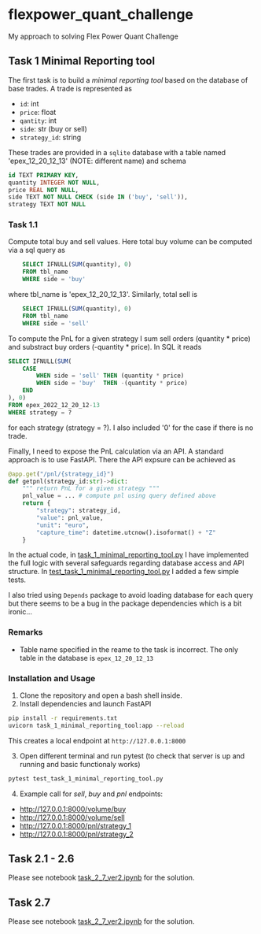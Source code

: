 # flexpower_quant_challenge
My approach to solving Flex Power Quant Challenge 

## Task 1 Minimal Reporting tool

The first task is to build a _minimal reporting tool_ based on the database of 
base trades. A trade is represented as 
- `id`: int
- `price`: float
- `qantity`: int
- `side`: str (buy or sell)
- `strategy_id`: string

These trades are provided in a `sqlite` database with a table named 
'epex_12_20_12_13' (NOTE: different name) and schema
```sql
id TEXT PRIMARY KEY,
quantity INTEGER NOT NULL,
price REAL NOT NULL,
side TEXT NOT NULL CHECK (side IN ('buy', 'sell')),
strategy TEXT NOT NULL
```

### Task 1.1

Compute total buy and sell values. Here total buy volume can be computed via a sql query as 
```sql
    SELECT IFNULL(SUM(quantity), 0)
    FROM tbl_name
    WHERE side = 'buy'
```
where tbl_name is 'epex_12_20_12_13'. Similarly, total sell is 
```sql
    SELECT IFNULL(SUM(quantity), 0)
    FROM tbl_name
    WHERE side = 'sell'
```

To compute the PnL for a given strategy I sum sell orders (quantity * price) and 
substract buy orders (-quantity * price). In SQL it reads
```sql
SELECT IFNULL(SUM(
    CASE
        WHEN side = 'sell' THEN (quantity * price)
        WHEN side = 'buy'  THEN -(quantity * price)
    END
), 0)
FROM epex_2022_12_20_12-13
WHERE strategy = ?
```
for each strategy (strategy = ?). I also included '0' for the case if there is no trade. 

Finally, I need to expose the PnL calculation via an API. A standard approach is to 
use FastAPI. There the API expsure can be achieved as 
```python
@app.get("/pnl/{strategy_id}")
def getpnl(strategy_id:str)->dict:
    """ return PnL for a given strategy """
    pnl_value = ... # compute pnl using query defined above
    return {
        "strategy": strategy_id,
        "value": pnl_value,
        "unit": "euro",
        "capture_time": datetime.utcnow().isoformat() + "Z"
    }
```

In the actual code, in [task_1_minimal_reporting_tool.py](task_1_minimal_reporting_tool.py) 
I have implemented the full logic 
with several safeguards regarding database access and API structure. 
In [test_task_1_minimal_reporting_tool.py](test_task_1_minimal_reporting_tool.py) I added a few simple tests. 

I also tried using `Depends` package to avoid loading database for each query but there 
seems to be a bug in the package dependencies which is a bit ironic... 

### Remarks 
- Table name specified in the reame to the task is incorrect. The only table in the database is `epex_12_20_12_13`

### Installation and Usage

1. Clone the repository and open a bash shell inside.
2. Install dependencies and launch FastAPI 
```bash
pip install -r requirements.txt
uvicorn task_1_minimal_reporting_tool:app --reload
```
This creates a local endpoint at `http://127.0.0.1:8000`

3. Open different terminal and run pytest (to check that server is up and running and basic functionaly works)
```bash
pytest test_task_1_minimal_reporting_tool.py
```

4. Example call for _sell_, _buy_ and _pnl_ endpoints:

- http://127.0.0.1:8000/volume/buy 
- http://127.0.0.1:8000/volume/sell
- http://127.0.0.1:8000/pnl/strategy_1
- http://127.0.0.1:8000/pnl/strategy_2


## Task 2.1 - 2.6 

Please see notebook [task_2_7_ver2.ipynb](task_2_7_ver2.ipynb) for the solution.

## Task 2.7 

Please see notebook [task_2_7_ver2.ipynb](task_2_7_ver2.ipynb) for the solution.

